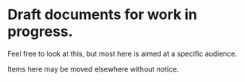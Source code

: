 # Draft documents for work in progress.

Feel free to look at this, but most here is aimed at a specific audience.

Items here may be moved elsewhere without notice.
